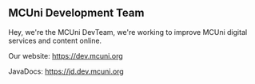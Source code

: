 ## MCUni Development Team

Hey, we're the MCUni DevTeam, we're working to improve MCUni digital services and content online.

Our website: https://dev.mcuni.org

JavaDocs: https://jd.dev.mcuni.org
